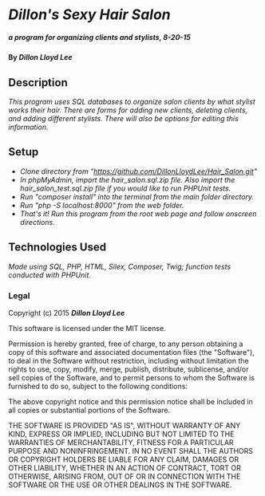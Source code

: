 # _Dillon's Sexy Hair Salon_

##### _a program for organizing clients and stylists, 8-20-15_

#### By _**Dillon Lloyd Lee**_

## Description

_This program uses SQL databases to organize salon clients by what stylist works their hair.  There are forms for adding new clients, deleting clients, and adding different stylists.  There will also be options for editing this information._

## Setup

* _Clone directory from "https://github.com/DillonLloydLee/Hair_Salon.git"_
* _In phpMyAdmin, import the hair_salon.sql.zip file.  Also import the hair_salon_test.sql.zip file if you would like to run PHPUnit tests._
* _Run "composer install" into the terminal from the main folder directory._
* _Run "php -S localhost:8000" from the web folder._
* _That's it!  Run this program from the root web page and follow onscreen directions._

## Technologies Used

_Made using SQL, PHP, HTML, Silex, Composer, Twig; function tests conducted with PHPUnit._


### Legal

Copyright (c) 2015 **_Dillon Lloyd Lee_**

This software is licensed under the MIT license.

Permission is hereby granted, free of charge, to any person obtaining a copy
of this software and associated documentation files (the "Software"), to deal
in the Software without restriction, including without limitation the rights
to use, copy, modify, merge, publish, distribute, sublicense, and/or sell
copies of the Software, and to permit persons to whom the Software is
furnished to do so, subject to the following conditions:

The above copyright notice and this permission notice shall be included in
all copies or substantial portions of the Software.

THE SOFTWARE IS PROVIDED "AS IS", WITHOUT WARRANTY OF ANY KIND, EXPRESS OR
IMPLIED, INCLUDING BUT NOT LIMITED TO THE WARRANTIES OF MERCHANTABILITY,
FITNESS FOR A PARTICULAR PURPOSE AND NONINFRINGEMENT. IN NO EVENT SHALL THE
AUTHORS OR COPYRIGHT HOLDERS BE LIABLE FOR ANY CLAIM, DAMAGES OR OTHER
LIABILITY, WHETHER IN AN ACTION OF CONTRACT, TORT OR OTHERWISE, ARISING FROM,
OUT OF OR IN CONNECTION WITH THE SOFTWARE OR THE USE OR OTHER DEALINGS IN
THE SOFTWARE.
